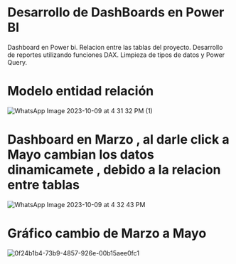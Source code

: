 
# Desarrollo de DashBoards en Power BI 
Dashboard en Power bi.
Relacion entre las tablas del proyecto.
Desarrollo de reportes utilizando funciones DAX.
Limpieza de tipos de datos y Power Query.

# Modelo entidad relación
![WhatsApp Image 2023-10-09 at 4 31 32 PM (1)](https://github.com/StefanoZevallos/Power_BI_Dashboards/assets/107054283/cae9d971-2f0c-45e7-bfe9-8b1ca83390d1)
# Dashboard en Marzo , al darle click a Mayo cambian los datos dinamicamete , debido a la relacion entre tablas
![WhatsApp Image 2023-10-09 at 4 32 43 PM](https://github.com/StefanoZevallos/Power_BI_Dashboards/assets/107054283/e5b02f6c-6de4-4aeb-8d76-6f567d2d2076)
# Gráfico cambio de Marzo a Mayo
![0f24b1b4-73b9-4857-926e-00b15aee0fc1](https://github.com/StefanoZevallos/Power_BI_Dashboards/assets/107054283/1eba377b-d069-4745-a335-d6d436fec530)


